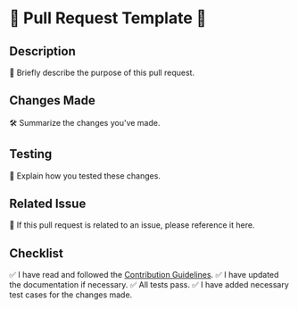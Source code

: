 # 🚀 Pull Request Template 🚀

## Description

📝 Briefly describe the purpose of this pull request.

## Changes Made

🛠️ Summarize the changes you've made.

## Testing

🧪 Explain how you tested these changes.

## Related Issue

🔗 If this pull request is related to an issue, please reference it here.

## Checklist

✅ I have read and followed the [Contribution Guidelines](CONTRIBUTE.md).
✅ I have updated the documentation if necessary.
✅ All tests pass.
✅ I have added necessary test cases for the changes made.
